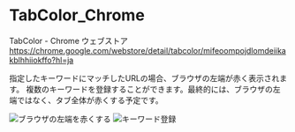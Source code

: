 # TabColor_Chrome

TabColor - Chrome ウェブストア
https://chrome.google.com/webstore/detail/tabcolor/mifeoompojdlomdeiikakblhhiiokffo?hl=ja

指定したキーワードにマッチしたURLの場合、ブラウザの左端が赤く表示されます。
複数のキーワードを登録することができます。最終的には、ブラウザの左端ではなく、タブ全体が赤くする予定です。

<img src="https://lh3.googleusercontent.com/OV8fPvUAMFL9T7xB2t6-eKINBlIlsG9yLGxPGm3XnTdyUuDJMJ71Zs6hqtp8Jp_O44xP-fF1S1U=w640-h400-e365" alt="ブラウザの左端を赤くする" title="ブラウザの左端を赤くする">

<img src="https://lh3.googleusercontent.com/a_MzQCNtfQZLkfy3xuo879VCTMD4g7Aygf20eDR9W1ItvrSBs-DOFZZq1aVD_SRMkQJTAsC8U1g=w640-h400-e365" alt="キーワード登録" title="キーワード登録">